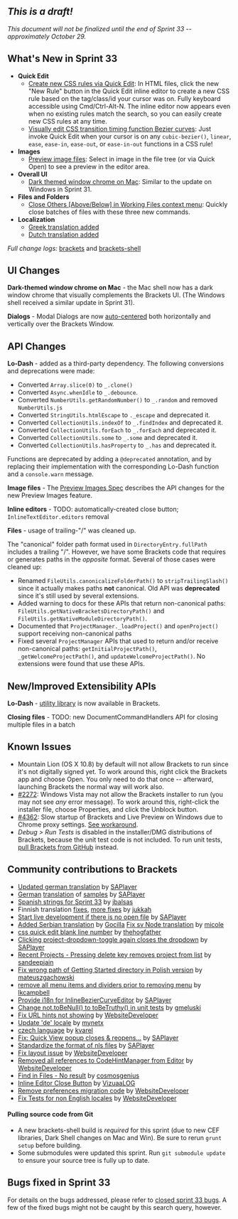 _This is a draft!_
--------------------
_This document will not be finalized until the end of Sprint 33 -- approximately October 29._

What's New in Sprint 33
-----------------------
* **Quick Edit**
    * [Create new CSS rules via Quick Edit](https://trello.com/c/5I5AddGo/599-5-css-quick-edit-create-new-selector): In HTML files, click the new "New Rule" button in the Quick Edit inline editor to create a new CSS rule based on the tag/class/id your cursor was on. Fully keyboard accessible using Cmd/Ctrl-Alt-N. The inline editor now appears even when no existing rules match the search, so you can easily create new CSS rules at any time.
    * [Visually edit CSS transition timing function Bezier curves](https://trello.com/c/5EPJdO1q/838-2-quick-edit-css-cubic-bezier): Just invoke Quick Edit when your cursor is on any `cubic-bezier()`, `linear`, `ease`, `ease-in`, `ease-out`, or `ease-in-out` functions in a CSS rule!
* **Images**
    * [Preview image files](https://trello.com/c/l9AcILkC/24-8-preview-images): Select in image in the file tree (or via Quick Open) to see a preview in the editor area.
* **Overall UI**
    * [Dark themed window chrome on Mac](https://trello.com/c/oyGfEvrK/900-3-into-darkness-shell-osx): Similar to the update on Windows in Sprint 31.
* **Files and Folders**
    * [Close Others [Above/Below] in Working Files context menu](https://github.com/adobe/brackets/pull/4590): Quickly close batches of files with these three new commands.
* **Localization**
    * [Greek translation added](https://github.com/adobe/brackets/pull/5378)
    * [Dutch translation added](https://github.com/adobe/brackets/pull/5372)

_Full change logs:_ [brackets](https://github.com/adobe/brackets/compare/sprint-32...sprint-33#commits_bucket) and [brackets-shell](https://github.com/adobe/brackets-shell/compare/sprint-32...sprint-33#commits_bucket)


UI Changes
----------
**Dark-themed window chrome on Mac** - the Mac shell now has a dark window chrome that visually complements the Brackets UI. (The Windows shell received a similar update in Sprint 31).

**Dialogs** - Modal Dialogs are now [auto-centered](https://github.com/adobe/brackets/pull/5399) both horizontally and vertically over the Brackets Window.


API Changes
-----------
**Lo-Dash** - added as a third-party dependency. The following conversions and deprecations were made:

* Converted `Array.slice(0)` to `_.clone()`
* Converted `Async.whenIdle` to `_.debounce`.
* Converted `NumberUtils.getRandomNumber()` to `_.random` and removed `NumberUtils.js`
* Converted `StringUtils.htmlEscape` to `._escape` and deprecated it.
* Converted `CollectionUtils.indexOf` to `_.findIndex` and deprecated it.
* Converted `CollectionUtils.forEach` to `_.forEach` and deprecated it.
* Converted `CollectionUtils.some` to `_.some` and deprecated it.
* Converted `CollectionUtils.hasProperty` to `_.has` and deprecated it.

Functions are deprecated by adding a `@deprecated` annotation, and by replacing their implementation with the corresponding Lo-Dash function and a `console.warn` message.

**Image files** - The [Preview Images Spec](https://github.com/adobe/brackets/wiki/Preview-Images-Spec) describes the API changes for the new Preview Images feature.

**Inline editors** - TODO: automatically-created close button; `InlineTextEditor.editors` removal

**Files** - usage of trailing-"/" was cleaned up.

The "canonical" folder path format used in `DirectoryEntry.fullPath` includes a trailing "/".  However, we have some Brackets code that requires or generates paths in the _opposite_ format.  Several of those cases were cleaned up:

* Renamed `FileUtils.canonicalizeFolderPath()` to `stripTrailingSlash()` since it actually makes paths **not** canonical. Old API was **deprecated** since it's still used by several extensions.
* Added warning to docs for these APIs that return non-canonical paths: `FileUtils.getNativeBracketsDirectoryPath()` and `FileUtils.getNativeModuleDirectoryPath()`.
* Documented that `ProjectManager._loadProject()` and `openProject()` support receiving non-canonical paths
* Fixed several `ProjectManager` APIs that used to return and/or receive non-canonical paths: `getInitialProjectPath()`, `_getWelcomeProjectPath()`, and `updateWelcomeProjectPath()`.  No extensions were found that use these APIs.

New/Improved Extensibility APIs
-------------------------------
**Lo-Dash** - [utility library](http://lodash.com/) is now available in Brackets.

**Closing files** - TODO: new DocumentCommandHandlers API for closing multiple files in a batch


Known Issues
------------
* Mountain Lion (OS X 10.8) by default will not allow Brackets to run since it's not digitally signed yet. To work around this, right click the Brackets app and choose Open. You only need to do that once -- afterward, launching Brackets the normal way will work also.
* [#2272](https://github.com/adobe/brackets/issues/2272): Windows Vista may not allow the Brackets installer to run (you may not see _any_ error message). To work around this, right-click the installer file, choose Properties, and click the Unblock button.
* [#4362](https://github.com/adobe/brackets/issues/4362): Slow startup of Brackets and Live Preview on Windows due to Chrome proxy settings. [See workaround](https://support.google.com/chrome/answer/106010?hl=en).
* _Debug > Run Tests_ is disabled in the installer/DMG distributions of Brackets, because the unit test code is not included. To run unit tests, [pull Brackets from GitHub](https://github.com/adobe/brackets/wiki/How-to-Hack-on-Brackets#wiki-getcode) instead.


Community contributions to Brackets
-----------------------------------
* [Updated german translation](https://github.com/adobe/brackets/pull/5667) by [SAPlayer](https://github.com/SAPlayer)
* [German](https://github.com/adobe/brackets/pull/5657) [translation](https://github.com/adobe/brackets/pull/5567) of [samples](https://github.com/adobe/brackets/pull/5583) by [SAPlayer](https://github.com/SAPlayer)
* [Spanish strings for Sprint 33](https://github.com/adobe/brackets/pull/5676) by [jbalsas](https://github.com/jbalsas)
* Finnish translation [fixes](https://github.com/adobe/brackets/pull/5557), [more fixes](https://github.com/adobe/brackets/pull/5556) by [jukkah](https://github.com/jukkah)
* [Start live development if there is no open file](https://github.com/adobe/brackets/pull/5547) by [SAPlayer](https://github.com/SAPlayer)
* [Added Serbian translation](https://github.com/adobe/brackets/pull/5515) by [Gocilla](https://github.com/Gocilla)
[Fix sv Node translation](https://github.com/adobe/brackets/pull/5647) by [micole](https://github.com/micole)
* [css quick edit blank line number](https://github.com/adobe/brackets/pull/5582) by [thehogfather](https://github.com/thehogfather)
* [Clicking project-dropdown-toggle again closes the dropdown](https://github.com/adobe/brackets/pull/5435) by [SAPlayer](https://github.com/SAPlayer)
* [Recent Projects - Pressing delete key removes project from list](https://github.com/adobe/brackets/pull/5354) by [sandeepjain](https://github.com/sandeepjain)
* [Fix wrong path of Getting Started directory in Polish version](https://github.com/adobe/brackets/pull/5471) by [mateuszgachowski](https://github.com/mateuszgachowski)
* [remove all menu items and dividers prior to removing menu](https://github.com/adobe/brackets/pull/5384) by [lkcampbell](https://github.com/lkcampbell)
* [Provide i18n for InlineBezierCurveEditor](https://github.com/adobe/brackets/pull/5553) by [SAPlayer](https://github.com/SAPlayer)
* [Change not.toBeNull() to toBeTruthy() in unit tests](https://github.com/adobe/brackets/pull/5492) by [gmeluski](https://github.com/gmeluski)
* [Fix URL hints not showing](https://github.com/adobe/brackets/pull/5422) by [WebsiteDeveloper](https://github.com/WebsiteDeveloper)
* [Update 'de' locale](https://github.com/adobe/brackets/pull/5470) by [mynetx](https://github.com/mynetx)
* [czech language](https://github.com/adobe/brackets/pull/5510) by [kvarel](https://github.com/kvarel)
* [Fix: Quick View popup closes & reopens...](https://github.com/adobe/brackets/pull/5428) by [SAPlayer](https://github.com/SAPlayer)
* [Standardize the format of nls files](https://github.com/adobe/brackets/pull/5505) by [SAPlayer](https://github.com/SAPlayer)
* [Fix layout issue](https://github.com/adobe/brackets/pull/5484) by [WebsiteDeveloper](https://github.com/WebsiteDeveloper)
* [Removed all references to CodeHintManager from Editor](https://github.com/adobe/brackets/pull/5421) by [WebsiteDeveloper](https://github.com/WebsiteDeveloper)
* [Find in Files - No result](https://github.com/adobe/brackets/pull/5477) by [cosmosgenius](https://github.com/cosmosgenius)
* [Inline Editor Close Button](https://github.com/adobe/brackets/pull/5443) by [VizuaaLOG](https://github.com/VizuaaLOG)
* [Remove preferences migration code](https://github.com/adobe/brackets/pull/5429) by [WebsiteDeveloper](https://github.com/WebsiteDeveloper)
* [Fix Tests for non English locales](https://github.com/adobe/brackets/pull/5433) by [WebsiteDeveloper](https://github.com/WebsiteDeveloper)

#### Pulling source code from Git
* A new brackets-shell build is _required_ for this sprint (due to new CEF libraries, Dark Shell changes on Mac and Win). Be sure to rerun `grunt setup` before building.
* Some submodules were updated this sprint. Run `git submodule update` to ensure your source tree is fully up to date.


Bugs fixed in Sprint 33
-----------------------
For details on the bugs addressed, please refer to [closed sprint 33 bugs](https://github.com/adobe/brackets/issues?labels=&milestone=20&state=closed). A few of the fixed bugs might not be caught by this search query, however.